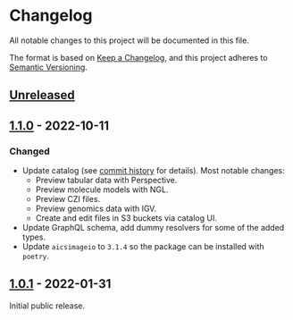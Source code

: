 # Changelog

All notable changes to this project will be documented in this file.

The format is based on [Keep a Changelog](https://keepachangelog.com/en/1.0.0/),
and this project adheres to [Semantic Versioning](https://semver.org/spec/v2.0.0.html).

## [Unreleased]

## [1.1.0] - 2022-10-11

### Changed

- Update catalog (see [commit history](https://github.com/quiltdata/quilt/compare/4b09639ebd1c3135cd7a16f301ef4a8b6de18955...85b35361fde4edbbaf771b6b122aad46a0acaa0a) for details). Most notable changes:
  - Preview tabular data with Perspective.
  - Preview molecule models with NGL.
  - Preview CZI files.
  - Preview genomics data with IGV.
  - Create and edit files in S3 buckets via catalog UI.
- Update GraphQL schema, add dummy resolvers for some of the added types.
- Update `aicsimageio` to `3.1.4` so the package can be installed with `poetry`.

## [1.0.1] - 2022-01-31

Initial public release.

[Unreleased]: https://github.com/quiltdata/local/compare/v1.1.0...HEAD
[1.1.0]: https://github.com/quiltdata/local/compare/v1.0.1...v1.1.0
[1.0.1]: https://github.com/quiltdata/local/releases/tag/v1.0.1
